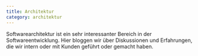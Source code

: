```yaml
---
title: Architektur
category: architektur
---
```


Softwarearchitektur ist ein sehr interessanter Bereich in der Softwareentwicklung. Hier bloggen wir über Diskussionen und Erfahrungen, die wir intern oder mit Kunden geführt oder gemacht haben.
